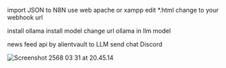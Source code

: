 import JSON to N8N
use web apache or xampp edit *.html 
change <webhook> to your webhook url

install ollama install model 
change url ollama in llm model

news feed api by alientvault to LLM send chat Discord

<img src="https://img5.pic.in.th/file/secure-sv1/Screenshot-2568-03-31-at-20.45.14.png" alt="Screenshot 2568 03 31 at 20.45.14" border="0">
